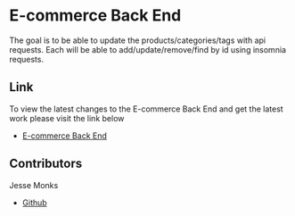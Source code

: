 # E-commerce Back End

The goal is to be able to update the products/categories/tags with api requests. Each will be able to add/update/remove/find by id using insomnia requests. 

## Link

To view the latest changes to the E-commerce Back End and get the latest work please visit the link below 

- [E-commerce Back End](https://github.com/heatedtowel/e-commerce-back-end)


## Contributors

Jesse Monks
- [Github](https://github.com/heatedtowel/e-commerce-back-end)
